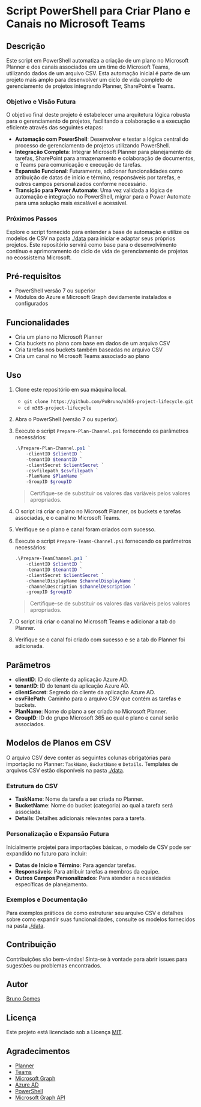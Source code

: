# Script PowerShell para Criar Plano e Canais no Microsoft Teams

## Descrição

Este script em PowerShell automatiza a criação de um plano no Microsoft Planner e dos canais associados em um time do Microsoft Teams, utilizando dados de um arquivo CSV. Esta automação inicial é parte de um projeto mais amplo para desenvolver um ciclo de vida completo de gerenciamento de projetos integrando Planner, SharePoint e Teams.

### Objetivo e Visão Futura

O objetivo final deste projeto é estabelecer uma arquitetura lógica robusta para o gerenciamento de projetos, facilitando a colaboração e a execução eficiente através das seguintes etapas:

- **Automação com PowerShell**: Desenvolver e testar a lógica central do processo de gerenciamento de projetos utilizando PowerShell.
- **Integração Completa**: Integrar Microsoft Planner para planejamento de tarefas, SharePoint para armazenamento e colaboração de documentos, e Teams para comunicação e execução de tarefas.
- **Expansão Funcional**: Futuramente, adicionar funcionalidades como atribuição de datas de início e término, responsáveis por tarefas, e outros campos personalizados conforme necessário.
- **Transição para Power Automate**: Uma vez validada a lógica de automação e integração no PowerShell, migrar para o Power Automate para uma solução mais escalável e acessível.

### Próximos Passos

Explore o script fornecido para entender a base de automação e utilize os modelos de CSV na pasta [./data](./data) para iniciar e adaptar seus próprios projetos. Este repositório servirá como base para o desenvolvimento contínuo e aprimoramento do ciclo de vida de gerenciamento de projetos no ecossistema Microsoft.

## Pré-requisitos

- PowerShell versão 7 ou superior
- Módulos do Azure e Microsoft Graph devidamente instalados e configurados

## Funcionalidades

- Cria um plano no Microsoft Planner
- Cria buckets no plano com base em dados de um arquivo CSV
- Cria tarefas nos buckets também baseadas no arquivo CSV
- Cria um canal no Microsoft Teams associado ao plano

## Uso

1. Clone este repositório em sua máquina local.
    * `git clone https://github.com/PoBruno/m365-project-lifecycle.git`
    * `cd m365-project-lifecycle`
2. Abra o PowerShell (versão 7 ou superior).
3. Execute o script `Prepare-Plan-Channel.ps1` fornecendo os parâmetros necessários:
    
    ```powershell
    .\Prepare-Plan-Channel.ps1 `
        -clientID $clientID `
        -tenantID $tenantID `
        -clientSecret $clientSecret `
        -csvfilepath $csvfilepath `
        -PlanName $PlanName `
        -GroupID $groupID
    ```
    > Certifique-se de substituir os valores das variáveis pelos valores apropriados.

4. O script irá criar o plano no Microsoft Planner, os buckets e tarefas associadas, e o canal no Microsoft Teams.
5. Verifique se o plano e canal foram criados com sucesso.
5. Execute o script `Prepare-Teams-Channel.ps1` fornecendo os parâmetros necessários:
    
    ```powershell
    .\Prepare-TeamChannel.ps1 `
        -clientID $clientID `
        -tenantID $tenantID `
        -clientSecret $clientSecret `
        -channelDisplayName $channelDisplayName `
        -channelDescription $channelDescription `
        -groupID $groupID
    ```
    > Certifique-se de substituir os valores das variáveis pelos valores apropriados.

6. O script irá criar o canal no Microsoft Teams e adicionar a tab do Planner.
7. Verifique se o canal foi criado com sucesso e se a tab do Planner foi adicionada.


## Parâmetros

- **clientID**: ID do cliente da aplicação Azure AD.
- **tenantID**: ID do tenant da aplicação Azure AD.
- **clientSecret**: Segredo do cliente da aplicação Azure AD.
- **csvFilePath**: Caminho para o arquivo CSV que contém as tarefas e buckets.
- **PlanName**: Nome do plano a ser criado no Microsoft Planner.
- **GroupID**: ID do grupo Microsoft 365 ao qual o plano e canal serão associados.

## Modelos de Planos em CSV

O arquivo CSV deve conter as seguintes colunas obrigatórias para importação no Planner: `TaskName`, `BucketName` e `Details`. Templates de arquivos CSV estão disponíveis na pasta [./data](./data).

### Estrutura do CSV

- **TaskName**: Nome da tarefa a ser criada no Planner.
- **BucketName**: Nome do bucket (categoria) ao qual a tarefa será associada.
- **Details**: Detalhes adicionais relevantes para a tarefa.

### Personalização e Expansão Futura

Inicialmente projetei para importações básicas, o modelo de CSV pode ser expandido no futuro para incluir:

- **Datas de Início e Término**: Para agendar tarefas.
- **Responsáveis**: Para atribuir tarefas a membros da equipe.
- **Outros Campos Personalizados**: Para atender a necessidades específicas de planejamento.

### Exemplos e Documentação

Para exemplos práticos de como estruturar seu arquivo CSV e detalhes sobre como expandir suas funcionalidades, consulte os modelos fornecidos na pasta [./data](./data).






## Contribuição

Contribuições são bem-vindas! Sinta-se à vontade para abrir issues para sugestões ou problemas encontrados.

## Autor

[Bruno Gomes](https://github.com/PoBruno)

## Licença

Este projeto está licenciado sob a Licença [MIT](LICENSE).

## Agradecimentos

- [Planner](https://planner.uservoice.com/forums/330525-microsoft-planner-feedback-forum)
- [Teams](https://microsoftteams.uservoice.com/forums/555103-public?category_id=210045)
- [Microsoft Graph](https://docs.microsoft.com/pt-br/graph/overview)
- [Azure AD](https://docs.microsoft.com/pt-br/azure/active-directory/)
- [PowerShell](https://docs.microsoft.com/pt-br/powershell/scripting/overview?view=powershell-7.1)
- [Microsoft Graph API](https://developer.microsoft.com/pt-br/graph)

